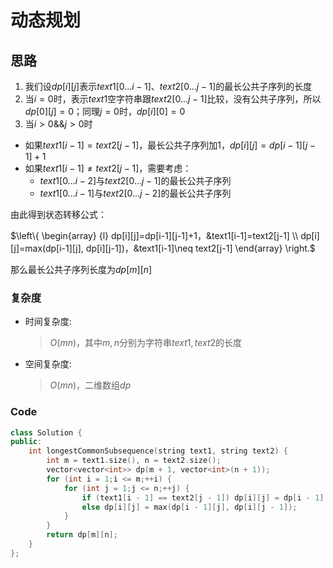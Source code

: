 # 动态规划
## 思路
1. 我们设$dp[i][j]$表示$text1[0...i-1]$、$text2[0...j-1]$的最长公共子序列的长度
2. 当$i=0$时，表示$text1$空字符串跟$text2[0...j-1]$比较，没有公共子序列，所以$dp[0][j]=0$；同理$j=0$时，$dp[i][0]=0$
3. 当$i>0 \&\& j>0$时
- 如果$text1[i-1]=text2[j-1]$，最长公共子序列加$1$，$dp[i][j]=dp[i-1][j-1]+1$
- 如果$text1[i-1]\neq text2[j-1]$，需要考虑：
    - $text1[0...i-2]$与$text2[0...j-1]$的最长公共子序列
    - $text1[0...i-1]$与$text2[0...j-2]$的最长公共子序列

由此得到状态转移公式：

$\left\{
    \begin{array} {l}
        dp[i][j]=dp[i-1][j-1]+1，&text1[i-1]=text2[j-1] \\
        dp[i][j]=max(dp[i-1][j], dp[i][j-1])，&text1[i-1]\neq text2[j-1]
    \end{array}
\right.$

那么最长公共子序列长度为$dp[m][n]$
### 复杂度
- 时间复杂度:
  > $O(mn)$，其中$m,n$分别为字符串$text1,text2$的长度
- 空间复杂度:
  > $O(mn)$，二维数组$dp$

### Code
```C++ []
class Solution {
public:
    int longestCommonSubsequence(string text1, string text2) {
        int m = text1.size(), n = text2.size();
        vector<vector<int>> dp(m + 1, vector<int>(n + 1));
        for (int i = 1;i <= m;++i) {
            for (int j = 1;j <= n;++j) {
                if (text1[i - 1] == text2[j - 1]) dp[i][j] = dp[i - 1][j - 1] + 1;
                else dp[i][j] = max(dp[i - 1][j], dp[i][j - 1]);
            }
        }
        return dp[m][n];
    }
};
```